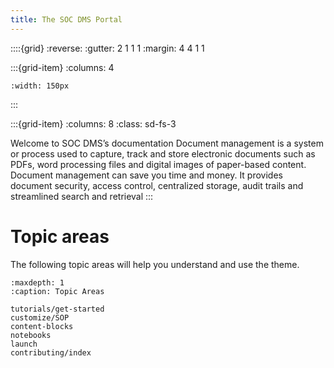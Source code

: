 ```yaml
---
title: The SOC DMS Portal
---
```


::::{grid}
:reverse:
:gutter: 2 1 1 1
:margin: 4 4 1 1

:::{grid-item}
:columns: 4

```{image} ./_static/soc.jpg
:width: 150px
```
:::

:::{grid-item}
:columns: 8
:class: sd-fs-3

Welcome to SOC DMS’s documentation
Document management is a system or process used to capture, track and store electronic documents such as PDFs, word processing files and digital images of paper-based content.
Document management can save you time and money. It provides document security, access control, centralized storage, audit trails and streamlined search and retrieval
:::

# Topic areas

The following topic areas will help you understand and use the theme.

```{toctree}
:maxdepth: 1
:caption: Topic Areas

tutorials/get-started
customize/SOP
content-blocks
notebooks
launch
contributing/index
```
